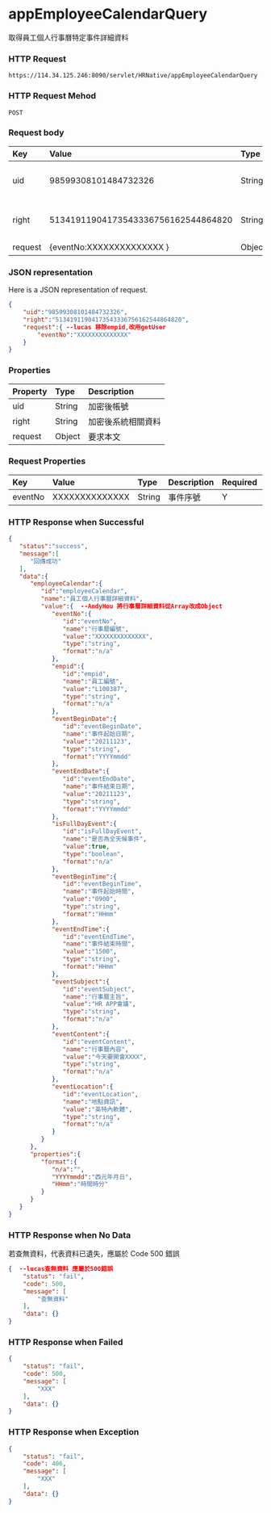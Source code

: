 # appEmployeeCalendarQuery
取得員工個人行事曆特定事件詳細資料

### HTTP Request
```
https://114.34.125.246:8090/servlet/HRNative/appEmployeeCalendarQuery
```

### HTTP Request Mehod
```
POST
```

### Request body
| Key | Value | Type | Description |
|:----------|:-------------|:-----|:------------|
| uid | 98599308101484732326 | String | 需透過appLogin取得
| right | 51341911904173543336756162544864820 | String | 需透過appLogin取得 |
| request | {eventNo:XXXXXXXXXXXXXX } | Object | 查詢條件

### JSON representation
Here is a JSON representation of request.
```json
{
    "uid":"98599308101484732326",
    "right":"51341911904173543336756162544864820",
    "request":{ --lucas 移除empid,改用getUser
        "eventNo":"XXXXXXXXXXXXXX"
    }
}
```

### Properties
| Property | Type | Description |
|:---------|:-----|:------------|
| uid   | String | 加密後帳號 |
| right | String | 加密後系統相關資料 |
| request | Object | 要求本文 |

### Request Properties
| Key | Value | Type | Description | Required | Format |
|:----------|:-------------|:-----|:------------|:------------|:------------|
| eventNo | XXXXXXXXXXXXXX | String | 事件序號 | Y | n/a |


### HTTP Response when Successful
```json
{
   "status":"success",
   "message":[
      "回傳成功"
   ],
   "data":{
      "employeeCalendar":{
         "id":"employeeCalendar",
         "name":"員工個人行事曆詳細資料",
         "value":{  --AndyHou 將行事曆詳細資料從Array改成Object
            "eventNo":{
               "id":"eventNo",
               "name":"行事曆編號",
               "value":"XXXXXXXXXXXXXX",
               "type":"string",
               "format":"n/a"
            },
            "empid":{
               "id":"empid",
               "name":"員工編號",
               "value":"L100387",
               "type":"string",
               "format":"n/a"
            },
            "eventBeginDate":{
               "id":"eventBeginDate",
               "name":"事件起始日期",
               "value":"20211123",
               "type":"string",
               "format":"YYYYmmdd"
            },
            "eventEndDate":{
               "id":"eventEndDate",
               "name":"事件結束日期",
               "value":"20211123",
               "type":"string",
               "format":"YYYYmmdd"
            },
            "isFullDayEvent":{
               "id":"isFullDayEvent",
               "name":"是否為全天候事件",
               "value":true,
               "type":"boolean",
               "format":"n/a"
            },
            "eventBeginTime":{
               "id":"eventBeginTime",
               "name":"事件起始時間",
               "value":"0900",
               "type":"string",
               "format":"HHmm"
            },
            "eventEndTime":{
               "id":"eventEndTime",
               "name":"事件結束時間",
               "value":"1500",
               "type":"string",
               "format":"HHmm"
            },
            "eventSubject":{
               "id":"eventSubject",
               "name":"行事曆主旨",
               "value":"HR APP會議",
               "type":"string",
               "format":"n/a"
            },
            "eventContent":{
               "id":"eventContent",
               "name":"行事曆內容",
               "value":"今天要開會XXXX",
               "type":"string",
               "format":"n/a"
            },
            "eventLocation":{
               "id":"eventLocation",
               "name":"地點資訊",
               "value":"英特內軟體",
               "type":"string",
               "format":"n/a"
            }
         }
      },
      "properties":{
         "format":{
            "n/a":"",
            "YYYYmmdd":"西元年月日",
            "HHmm":"時間時分"
         }
      }
   }
}
```

### HTTP Response when No Data
若查無資料，代表資料已遺失，應屬於 Code 500 錯誤
```json
{  --lucas查無資料 應屬於500錯誤
    "status": "fail",
    "code": 500,
    "message": [
        "查無資料"
    ],
    "data": {}
}
```

### HTTP Response when Failed
```json
{
    "status": "fail",
    "code": 500,
    "message": [
        "XXX"
    ],
    "data": {}
}
```

### HTTP Response when Exception
```json
{
    "status": "fail",
    "code": 406,
    "message": [
        "XXX"
    ],
    "data": {}
}
```
